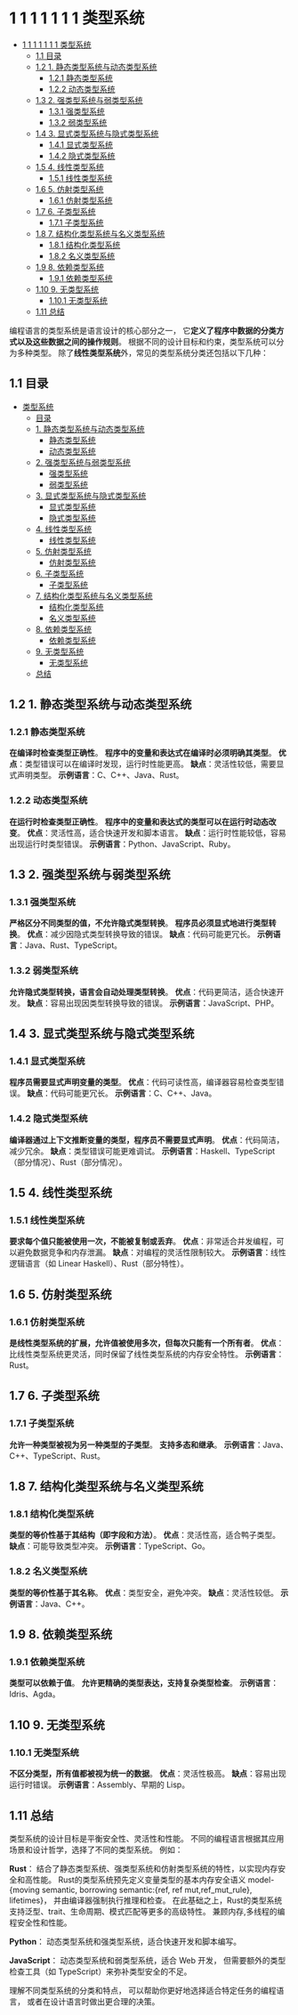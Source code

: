 # 1 1 1 1 1 1 1 类型系统

<!-- TOC START -->
- [1 1 1 1 1 1 1 类型系统](#1-1-1-1-1-1-1-类型系统)
  - [1.1 目录](#目录)
  - [1.2 1. 静态类型系统与动态类型系统](#1-静态类型系统与动态类型系统)
    - [1.2.1 静态类型系统](#静态类型系统)
    - [1.2.2 动态类型系统](#动态类型系统)
  - [1.3 2. 强类型系统与弱类型系统](#2-强类型系统与弱类型系统)
    - [1.3.1 强类型系统](#强类型系统)
    - [1.3.2 弱类型系统](#弱类型系统)
  - [1.4 3. 显式类型系统与隐式类型系统](#3-显式类型系统与隐式类型系统)
    - [1.4.1 显式类型系统](#显式类型系统)
    - [1.4.2 隐式类型系统](#隐式类型系统)
  - [1.5 4. 线性类型系统](#4-线性类型系统)
    - [1.5.1 线性类型系统](#线性类型系统)
  - [1.6 5. 仿射类型系统](#5-仿射类型系统)
    - [1.6.1 仿射类型系统](#仿射类型系统)
  - [1.7 6. 子类型系统](#6-子类型系统)
    - [1.7.1 子类型系统](#子类型系统)
  - [1.8 7. 结构化类型系统与名义类型系统](#7-结构化类型系统与名义类型系统)
    - [1.8.1 结构化类型系统](#结构化类型系统)
    - [1.8.2 名义类型系统](#名义类型系统)
  - [1.9 8. 依赖类型系统](#8-依赖类型系统)
    - [1.9.1 依赖类型系统](#依赖类型系统)
  - [1.10 9. 无类型系统](#9-无类型系统)
    - [1.10.1 无类型系统](#无类型系统)
  - [1.11 总结](#总结)
<!-- TOC END -->














编程语言的类型系统是语言设计的核心部分之一，
它**定义了程序中数据的分类方式以及这些数据之间的操作规则**。
根据不同的设计目标和约束，类型系统可以分为多种类型。
除了**线性类型系统**外，常见的类型系统分类还包括以下几种：

## 1.1 目录

- [类型系统](#类型系统)
  - [目录](#目录)
  - [1. 静态类型系统与动态类型系统](#1-静态类型系统与动态类型系统)
    - [静态类型系统](#静态类型系统)
    - [动态类型系统](#动态类型系统)
  - [2. 强类型系统与弱类型系统](#2-强类型系统与弱类型系统)
    - [强类型系统](#强类型系统)
    - [弱类型系统](#弱类型系统)
  - [3. 显式类型系统与隐式类型系统](#3-显式类型系统与隐式类型系统)
    - [显式类型系统](#显式类型系统)
    - [隐式类型系统](#隐式类型系统)
  - [4. 线性类型系统](#4-线性类型系统)
    - [线性类型系统](#线性类型系统)
  - [5. 仿射类型系统](#5-仿射类型系统)
    - [仿射类型系统](#仿射类型系统)
  - [6. 子类型系统](#6-子类型系统)
    - [子类型系统](#子类型系统)
  - [7. 结构化类型系统与名义类型系统](#7-结构化类型系统与名义类型系统)
    - [结构化类型系统](#结构化类型系统)
    - [名义类型系统](#名义类型系统)
  - [8. 依赖类型系统](#8-依赖类型系统)
    - [依赖类型系统](#依赖类型系统)
  - [9. 无类型系统](#9-无类型系统)
    - [无类型系统](#无类型系统)
  - [总结](#总结)

## 1.2 1. 静态类型系统与动态类型系统

### 1.2.1 静态类型系统

**在编译时检查类型正确性**。
**程序中的变量和表达式在编译时必须明确其类型**。
**优点**：类型错误可以在编译时发现，运行时性能更高。
**缺点**：灵活性较低，需要显式声明类型。
**示例语言**：C、C++、Java、Rust。

### 1.2.2 动态类型系统

**在运行时检查类型正确性**。
**程序中的变量和表达式的类型可以在运行时动态改变**。
**优点**：灵活性高，适合快速开发和脚本语言。
**缺点**：运行时性能较低，容易出现运行时类型错误。
**示例语言**：Python、JavaScript、Ruby。

## 1.3 2. 强类型系统与弱类型系统

### 1.3.1 强类型系统

**严格区分不同类型的值，不允许隐式类型转换**。
**程序员必须显式地进行类型转换**。
**优点**：减少因隐式类型转换导致的错误。
**缺点**：代码可能更冗长。
**示例语言**：Java、Rust、TypeScript。

### 1.3.2 弱类型系统

**允许隐式类型转换，语言会自动处理类型转换**。
**优点**：代码更简洁，适合快速开发。
**缺点**：容易出现因类型转换导致的错误。
**示例语言**：JavaScript、PHP。

## 1.4 3. 显式类型系统与隐式类型系统

### 1.4.1 显式类型系统

**程序员需要显式声明变量的类型**。
**优点**：代码可读性高，编译器容易检查类型错误。
**缺点**：代码可能更冗长。
**示例语言**：C、C++、Java。

### 1.4.2 隐式类型系统

**编译器通过上下文推断变量的类型，程序员不需要显式声明**。
**优点**：代码简洁，减少冗余。
**缺点**：类型错误可能更难调试。
**示例语言**：Haskell、TypeScript（部分情况）、Rust（部分情况）。

## 1.5 4. 线性类型系统

### 1.5.1 线性类型系统

**要求每个值只能被使用一次，不能被复制或丢弃**。
**优点**：非常适合并发编程，可以避免数据竞争和内存泄漏。
**缺点**：对编程的灵活性限制较大。
**示例语言**：线性逻辑语言（如 Linear Haskell）、Rust（部分特性）。

## 1.6 5. 仿射类型系统

### 1.6.1 仿射类型系统

**是线性类型系统的扩展，允许值被使用多次，但每次只能有一个所有者**。
**优点**：比线性类型系统更灵活，同时保留了线性类型系统的内存安全特性。
**示例语言**：Rust。

## 1.7 6. 子类型系统

### 1.7.1 子类型系统

**允许一种类型被视为另一种类型的子类型**。
**支持多态和继承**。
**示例语言**：Java、C++、TypeScript、Rust。

## 1.8 7. 结构化类型系统与名义类型系统

### 1.8.1 结构化类型系统

**类型的等价性基于其结构（即字段和方法）**。
**优点**：灵活性高，适合鸭子类型。
**缺点**：可能导致类型冲突。
**示例语言**：TypeScript、Go。

### 1.8.2 名义类型系统

**类型的等价性基于其名称**。
**优点**：类型安全，避免冲突。
**缺点**：灵活性较低。
**示例语言**：Java、C++。

## 1.9 8. 依赖类型系统

### 1.9.1 依赖类型系统

**类型可以依赖于值**。
**允许更精确的类型表达，支持复杂类型检查**。
**示例语言**：Idris、Agda。

## 1.10 9. 无类型系统

### 1.10.1 无类型系统

**不区分类型，所有值都被视为统一的数据**。
**优点**：灵活性极高。
**缺点**：容易出现运行时错误。
**示例语言**：Assembly、早期的 Lisp。

## 1.11 总结

类型系统的设计目标是平衡安全性、灵活性和性能。
不同的编程语言根据其应用场景和设计哲学，选择了不同的类型系统。
例如：

**Rust**：
    结合了静态类型系统、强类型系统和仿射类型系统的特性，以实现内存安全和高性能。
    Rust的类型系统预先定义变量类型的基本内存安全语义
    model-{moving semantic, borrowing semantic:{ref, ref mut,ref_mut_rule}, lifetimes}，
    并由编译器强制执行推理和检查。
    在此基础之上，Rust的类型系统支持泛型、trait、生命周期、模式匹配等更多的高级特性。
    兼顾内存,多线程的编程安全性和性能。

**Python**：
    动态类型系统和强类型系统，适合快速开发和脚本编写。

**JavaScript**：
    动态类型系统和弱类型系统，适合 Web 开发，
    但需要额外的类型检查工具（如 TypeScript）来弥补类型安全的不足。

理解不同类型系统的分类和特点，
可以帮助你更好地选择适合特定任务的编程语言，
或者在设计语言时做出更合理的决策。
